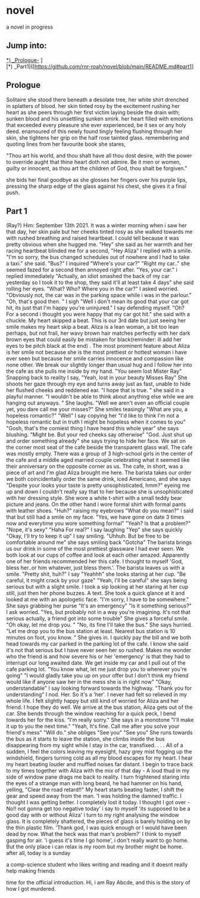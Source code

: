 # novel
a novel in progress
## Jump into:
[*) _Prologue-](https://github.com/rnr-roah/novel/blob/main/README.md#prologue) ]<br>
[*) _Part1]([https://github.com/rnr-roah/novel/blob/main/README.md#part1] <br>
## Prologue
Solitaire 
she stood there beneath a desolate tree, 
her white shirt drenched in splatters of blood. 
her skin tinted rosy by the excitement rushing her heart
as she peers through her first victim laying beside the
drain with; sunken blood and his unsettling sunken smirk.
her heart filled with emotions that exceeded every
pleasure she ever experienced, be it sex or any holy deed.
enamoured of this newly found tingly feeling flushing
through her skin, she tightens her grip on the half rose tainted glass. 
remembering and quoting lines from her favourite book
she stares, 

"Thou art his world, and thou shalt have all thou dost desire, with the power to override aught that thine heart doth not admire. Be it men or women, guilty or innocent, as thou art the children of God, thou shalt be forgiven."

she bids her final goodbye as she glosses her fingers over his purple lips, pressing the sharp edge of the glass against his chest, she gives it a final push.

## Part 1
(Ray?) Him:                                                                                                  September 13th 2021.
It was a winter morning when i saw her that day, her skin pale but her cheeks tinted rosy as she walked towards me with rushed breathing and raised heartbeat. I could tell because it was pretty obvious when she hugged me.
"Hey" she said as her warmth and her racing heartbeat blinded me for a second,
"Hey Aliza" I replied with a smile.
"I'm so sorry, the bus changed schedules out of nowhere and I had to take a taxi." she said.
"Bus?" I inquired "Where's your car?"
"Right my car.." she seemed fazed for a second then annoyed right after.
"Yes, your car." i replied immediately
"Actually, an idiot smashed the back of my car yesterday so I took it to the shop, they said it'll at least take 4 days" she said rolling her eyes.
"What? Who? Where you in the car?" I asked worried.
"Obviously not, the car was in the parking space while i was in the parlour."
"Oh, that's good then. " I sigh "Well i don't mean its good that your car got hit, its just that I'm happy you're uninjured." I say defending myself.
"Oh? For a second i thought you were happy that my car got hit." she said with a chuckle.
My heart skipped a beat.
This is our 3rd date but just seeing her smile makes my heart skip a beat. Aliza is a lean woman, a bit too lean perhaps, but not frail, her wavy brown hair matches perfectly with her dark brown eyes that could easily be mistaken for black(reminder: ill add her eyes to be pitch black at the end) . The most prominent feature about Aliza is her smile not because she is the most prettiest or hottest woman i have ever seen but because her smile carries innocence and compassion like none other. We break our slightly longer than usual hug and I follow her into the cafe as she pulls me inside by my hand.
"You seem lost Mister Ray"
Snapping back to reality I say, 
"Yeah, lost in your beauty Misses Ray"
She shoots her gaze through my eye and turns away just as fast, unable to hide her flushed cheeks and reddened ear.
"I hope that is true. " she said in a playful manner.
"I wouldn't be able to think about anything else while we are hanging out anyways. "
She laughs. "Well we aren't even an official couple yet, you dare call me your misses?" She smiles teasingly "What are you, a hopeless romantic?"
"Well" I say copying her "I'd like to think I'm not a hopeless romantic but in truth I might be hopeless when it comes to you"
"Gosh, that's the corniest thing I have heard this whole year" she says blushing.
"Might be. But your red cheeks say otherwise"
"God. Just shut up and order something already" she says trying to hide her face.
We sat on the corner most seat of the cafe beside the transparent glass wall. The cafe was mostly empty. There was a group of 3 high-school girls in the center of the cafe and a middle aged married couple celebrating what it seemed like their anniversary on the opposite corner as us. The cafe, in short, was a piece of art and I'm glad Aliza brought me here.
The barista takes our order we both coincidentally order the same drink, iced Americano, and she says
"Despite your looks your taste is pretty unsophisticated, hmm?" eyeing me up and down 
I couldn't really say that to her because she is unsophisticated with her dressing style. She wore a white t-shirt with a small teddy bear picture and jeans. On the other hand i wore formal shirt with formal pants with leather shoes.
"Huh?" raising my eyebrows "What do you mean?" i said that but still had a smile on my face.
"Yes, we have gone on date 3 times now and everytime you wore something formal"
"Yeah? Is that a problem?"
"Nope, it's sexy"
"Haha For real?" I say laughing
"Yep" she says quickly
"Okay, I'll try to keep it up" I say smiling.
"Uhhuh. But be free to be comfortable around me" she says smiling back
"Gotcha"
The barista brings us our drink in some of the most prettiest glassware I had ever seen. We both look at our cups of coffee and look at each other amazed. Apparently one of her friends recommended her this cafe. I thought to myself 'God, bless her..or him whatever, just bless them.'.
The barista leaves us with a smile. 
"Pretty shit, huh?" I say
"Yeahhh" she looks staring at her cup.
"Be careful, it might crack by your gaze"
"Yeah, I'll be careful" she says being serious but with a slight smile.
I took a sip looking at her staring at her cup still, just then her phone buzzes. A text. She took a quick glance at it and looked at me with an apologetic face. 
"I'm sorry, I have to be somewhere." She says grabbing her purse "It's an emergency" 
"Is it something serious?" I ask worried. 
"Yes, but probably not in a way you're imagining. It's not that serious actually, a friend got into some trouble" She gives a forceful smile. 
"Oh okay, let me drop you. " 
"No, its fine I'll take the bus." She says hurried. 
"Let me drop you to the bus station at least. Nearest bus station is 10 minutes on foot, you know. " 
She gives in. I quickly pay the bill and we both head towards my car parked in the parking lot of the cafe. 
I know she said it's not that serious but I have never seen her so rushed. Makes me wonder who the friend is and how severe his or her 'emergency' is that they had to interrupt our long awaited date. 
We get inside my car and I pull out of the cafe parking lot. 
"You know what, let me just drop you to wherever you're going" 
"I would gladly take you up on your offer but I don't think my friend would like if anyone saw her in the mess she is in right now" 
"Okay, understandable" I say looking forward towards the highway. 
"Thank you for understanding" 
I nod. 
Her. So it's a 'her'. I never had felt so relieved in my whole life. I felt slightly happy but still kind of worried for Aliza and her friend. I hope they do well. 
We arrive at the bus station, Aliza gets out of the car. 
She bends through the window reaching for a quick peck, I bend  towards her for the kiss. 
"I'm really sorry." She says in a monotone "I'll make it up to you the next time." 
"Yeah, It's fine. Call me after you solve your friend's mess" 
"Will do." she obliges "See you" 
"See you" 
She runs towards the bus as it starts to leave the station, she climbs inside the bus disappearing from my sight while I stay in the car, transfixed. 
.
. 
. 
All of a sudden, I feel the colors leaving my eyesight, hazy grey mist fogging up the windshield, fingers turning cold as all my blood escapes for my heart. I hear my heart beating louder and muffled noises far distant. I begin to trace back to my times together with Aliza with the mix of that day - 
A loud thud in my side of window pane drags me back to reality. I turn frightened staring into the eyes of a strange man with long beard, he had hammer on his hand, yelling, "Clear the road retard!!" 
My heart starts beating faster, I shift the gear and speed away from the man.
'I was holding the damned traffic. I thought I was getting better. I completely lost it today. I thought I got over - 
No!! not gonna get too negative today' i say to myself 'its supposed to be a good day with or without Aliza' 
i turn to my right analysing the window glass. It is completely shattered, the pieces of glass is barely holding on by the thin plastic film. 'Thank god, I was quick enough or I would have been dead by now. What the heck was that man's problem?' I think to myself gasping for air. 
'i guess it's time I go home', 
i don't really want to go home. But the only place i can relax is my room but my brother might be home. after all, today is a sunday






a comp-science student who likes writing and reading 
and it doesnt really help making friends 

time for the official introduction. Hi, i am Ray Abcde, and this is the story of how I got murdered. 

